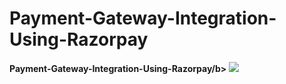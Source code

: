 # Payment-Gateway-Integration-Using-Razorpay

<b>Payment-Gateway-Integration-Using-Razorpay/b>
![](Capture.pmg)
